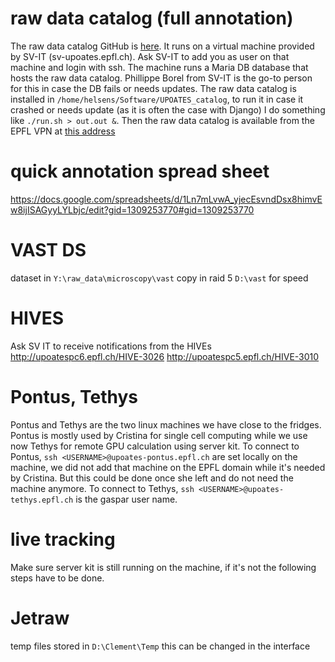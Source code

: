 # raw data catalog (full annotation)

The raw data catalog GitHub is [here](https://github.com/EPFL-TOP/UPOATES_catalog). It runs on a virtual machine provided by SV-IT (sv-upoates.epfl.ch). Ask SV-IT to add you as user on that machine and login with ssh.
The machine runs a Maria DB database that hosts the raw data catalog. Phillippe Borel from SV-IT is the go-to person for this in case the DB fails or needs updates. The raw data catalog is installed in `/home/helsens/Software/UPOATES_catalog`, to run it in case it crashed or needs update (as it is often the case with Django) I do something like `./run.sh > out.out &`. Then the raw data catalog is available from the EPFL VPN at [this address](http://sv-upoates.epfl.ch:8000/rawdata_catalog/)

# quick annotation spread sheet

https://docs.google.com/spreadsheets/d/1Ln7mLvwA_yjecEsvndDsx8himvEw8ijISAGyyLYLbjc/edit?gid=1309253770#gid=1309253770


# VAST DS
dataset in `Y:\raw_data\microscopy\vast`
copy in raid 5 `D:\vast` for speed


# HIVES
Ask SV IT to receive notifications from the HIVEs
http://upoatespc6.epfl.ch/HIVE-3026
http://upoatespc5.epfl.ch/HIVE-3010

# Pontus, Tethys

Pontus and Tethys are the two linux machines we have close to the fridges. Pontus is mostly used by Cristina for single cell computing while we use now Tethys for remote GPU calculation using server kit.
To connect to Pontus, `ssh <USERNAME>@upoates-pontus.epfl.ch` <USERNAME> are set locally on the machine, we did not add that machine on the EPFL domain while it's needed by Cristina. But this could be done once she left and do not need the machine anymore.
To connect to Tethys, `ssh <USERNAME>@upoates-tethys.epfl.ch` <USERNAME> is the gaspar user name. 

# live tracking

Make sure server kit is still running on the machine, if it's not the following steps have to be done.


# Jetraw

temp files stored in
`D:\Clement\Temp`
this can be changed in the interface
